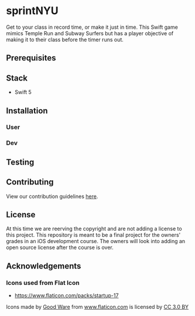 # sprintNYU

Get to your class in record time, or make it just in time. This Swift game mimics Temple Run and Subway Surfers but has a player objective of making it to their class before the timer runs out.

## Prerequisites
## Stack

* Swift 5

## Installation
### User
### Dev
## Testing

## Contributing

View our contribution guidelines [here][contributionGuidelines].

## License

At this time we are reerving the copyright and are not adding a license to this project. This repository is meant to be a final project for the owners' grades in an iOS development course. The owners will look into adding an open source license after the course is over.

## Acknowledgements

### Icons used from Flat Icon

* https://www.flaticon.com/packs/startup-17

Icons made by <a href="https://www.flaticon.com/authors/good-ware" title="Good Ware">Good Ware</a> from <a href="https://www.flaticon.com/" title="Flaticon">www.flaticon.com</a> is licensed by <a href="http://creativecommons.org/licenses/by/3.0/" title="Creative Commons BY 3.0" target="_blank">CC 3.0 BY</a>

[contributionGuidelines]: ./CONTRIBUTING.md
